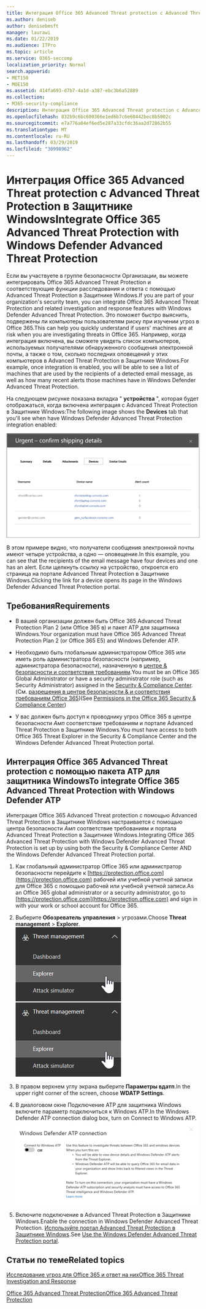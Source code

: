 ```yaml
---
title: Интеграция Office 365 Advanced Threat protection с Advanced Threat Protection в Защитнике Windows
ms.author: deniseb
author: denisebmsft
manager: laurawi
ms.date: 01/22/2019
ms.audience: ITPro
ms.topic: article
ms.service: O365-seccomp
localization_priority: Normal
search.appverid:
- MET150
- MOE150
ms.assetid: 414fa693-d7b7-4a1d-a387-ebc3b6a52889
ms.collection:
- M365-security-compliance
description: Интеграция Office 365 Advanced Threat protection с Advanced Threat Protection в Защитнике Windows для просмотра подробных сведений об управлении угрозами.
ms.openlocfilehash: 832b9c6bc600366e1ed6b7c6e60442bec8b5002c
ms.sourcegitcommit: e7a776a04ef6ed5e287a33cfdc36aa2d72862b55
ms.translationtype: MT
ms.contentlocale: ru-RU
ms.lasthandoff: 03/29/2019
ms.locfileid: "30998962"
---
```

# <a name="integrate-office-365-advanced-threat-protection-with-windows-defender-advanced-threat-protection"></a><span data-ttu-id="b1e2b-103">Интеграция Office 365 Advanced Threat protection с Advanced Threat Protection в Защитнике Windows</span><span class="sxs-lookup"><span data-stu-id="b1e2b-103">Integrate Office 365 Advanced Threat Protection with Windows Defender Advanced Threat Protection</span></span>

<span data-ttu-id="b1e2b-104">Если вы участвуете в группе безопасности Организации, вы можете интегрировать Office 365 Advanced Threat Protection и соответствующие функции расследования и ответа с помощью Advanced Threat Protection в Защитнике Windows.</span><span class="sxs-lookup"><span data-stu-id="b1e2b-104">If you are part of your organization's security team, you can integrate Office 365 Advanced Threat Protection and related investigation and response features with Windows Defender Advanced Threat Protection.</span></span> <span data-ttu-id="b1e2b-105">Это поможет быстро выяснить, подвержены ли компьютеры пользователям риску при изучении угроз в Office 365.</span><span class="sxs-lookup"><span data-stu-id="b1e2b-105">This can help you quickly understand if users' machines are at risk when you are investigating threats in Office 365.</span></span> <span data-ttu-id="b1e2b-106">Например, когда интеграция включена, вы сможете увидеть список компьютеров, используемых получателями обнаруженного сообщения электронной почты, а также о том, сколько последних оповещений у этих компьютеров в Advanced Threat Protection в Защитнике Windows.</span><span class="sxs-lookup"><span data-stu-id="b1e2b-106">For example, once integration is enabled, you will be able to see a list of machines that are used by the recipients of a detected email message, as well as how many recent alerts those machines have in Windows Defender Advanced Threat Protection.</span></span>
  
<span data-ttu-id="b1e2b-107">На следующем рисунке показана вкладка " **устройства** ", которая будет отображаться, когда включена интеграция с Advanced Threat Protection в Защитнике Windows:</span><span class="sxs-lookup"><span data-stu-id="b1e2b-107">The following image shows the **Devices** tab that you'll see when have Windows Defender Advanced Threat Protection integration enabled:</span></span> 
  
![Когда пакет ATP для защитника Windows включен, вы можете просмотреть список компьютеров с оповещениями.](media/fec928ea-8f0c-44d7-80b9-a2e0a8cd4e89.PNG)
  
<span data-ttu-id="b1e2b-109">В этом примере видно, что получатели сообщения электронной почты имеют четыре устройства, а одно — оповещение.</span><span class="sxs-lookup"><span data-stu-id="b1e2b-109">In this example, you can see that the recipients of the email message have four devices and one has an alert.</span></span> <span data-ttu-id="b1e2b-110">Если щелкнуть ссылку на устройство, откроется его страница на портале Advanced Threat Protection в Защитнике Windows.</span><span class="sxs-lookup"><span data-stu-id="b1e2b-110">Clicking the link for a device opens its page in the Windows Defender Advanced Threat Protection portal.</span></span>
  
## <a name="requirements"></a><span data-ttu-id="b1e2b-111">Требования</span><span class="sxs-lookup"><span data-stu-id="b1e2b-111">Requirements</span></span>

- <span data-ttu-id="b1e2b-112">В вашей организации должен быть Office 365 Advanced Threat Protection Plan 2 (или Office 365 в) и пакет ATP для защитника Windows.</span><span class="sxs-lookup"><span data-stu-id="b1e2b-112">Your organization must have Office 365 Advanced Threat Protection Plan 2 (or Office 365 E5) and Windows Defender ATP.</span></span>
    
- <span data-ttu-id="b1e2b-113">Необходимо быть глобальным администратором Office 365 или иметь роль администратора безопасности (например, администратора безопасности), назначенную в [центре &amp; безопасности и соответствия требованиям](https://protection.office.com).</span><span class="sxs-lookup"><span data-stu-id="b1e2b-113">You must be an Office 365 Global Administrator or have a security administrator role (such as Security Administrator) assigned in the [Security &amp; Compliance Center](https://protection.office.com).</span></span> <span data-ttu-id="b1e2b-114">(См. [разрешения в центре безопасности &amp; и соответствия требованиям Office 365](permissions-in-the-security-and-compliance-center.md))</span><span class="sxs-lookup"><span data-stu-id="b1e2b-114">(See [Permissions in the Office 365 Security &amp; Compliance Center](permissions-in-the-security-and-compliance-center.md))</span></span>
    
- <span data-ttu-id="b1e2b-115">У вас должен быть доступ к проводнику угроз Office 365 в центре безопасности _Амп_ соответствие требованиям и портале Advanced Threat Protection в Защитнике Windows.</span><span class="sxs-lookup"><span data-stu-id="b1e2b-115">You must have access to both Office 365 Threat Explorer in the Security & Compliance Center and the Windows Defender Advanced Threat Protection portal.</span></span>
    
## <a name="to-integrate-office-365-advanced-threat-protection-with-windows-defender-atp"></a><span data-ttu-id="b1e2b-116">Интеграция Office 365 Advanced Threat protection с помощью пакета ATP для защитника Windows</span><span class="sxs-lookup"><span data-stu-id="b1e2b-116">To integrate Office 365 Advanced Threat Protection with Windows Defender ATP</span></span>

<span data-ttu-id="b1e2b-117">Интеграция Office 365 Advanced Threat protection с помощью Advanced Threat Protection в Защитнике Windows настраивается с помощью центра безопасности _Амп_ соответствие требованиям и портала Advanced Threat Protection в Защитнике Windows.</span><span class="sxs-lookup"><span data-stu-id="b1e2b-117">Integrating Office 365 Advanced Threat Protection with Windows Defender Advanced Threat Protection is set up by using both the Security & Compliance Center AND the Windows Defender Advanced Threat Protection portal.</span></span>
  
1. <span data-ttu-id="b1e2b-118">Как глобальный администратор Office 365 или администратор безопасности перейдите к [https://protection.office.com](https://protection.office.com) рабочей или учебной учетной записи для Office 365 с помощью рабочей или учебной учетной записи.</span><span class="sxs-lookup"><span data-stu-id="b1e2b-118">As an Office 365 global administrator or a security administrator, go to [https://protection.office.com](https://protection.office.com) and sign in with your work or school account for Office 365.</span></span> 
    
2. <span data-ttu-id="b1e2b-119">Выберите **Обозреватель** **управления** \> угрозами.</span><span class="sxs-lookup"><span data-stu-id="b1e2b-119">Choose **Threat management** \> **Explorer**.</span></span><br><span data-ttu-id="b1e2b-120">![Проводник в меню "Управление угрозами"](media/ThreatMgmt-Explorer-nav.png)</span><span class="sxs-lookup"><span data-stu-id="b1e2b-120">![Explorer in Threat Management menu](media/ThreatMgmt-Explorer-nav.png)</span></span><br>
    
3. <span data-ttu-id="b1e2b-121">В правом верхнем углу экрана выберите **Параметры вдатп**.</span><span class="sxs-lookup"><span data-stu-id="b1e2b-121">In the upper right corner of the screen, choose **WDATP Settings**.</span></span>
    
4. <span data-ttu-id="b1e2b-122">В диалоговом окне Подключение ATP для защитника Windows включите параметр подключиться к Windows ATP.</span><span class="sxs-lookup"><span data-stu-id="b1e2b-122">In the Windows Defender ATP connection dialog box, turn on Connect to Windows ATP.</span></span><br>![Подключение ATP для защитника Windows](media/Explorer-WDATPConnection-dialog.png)<br>
    
5. <span data-ttu-id="b1e2b-124">Включите подключение в Advanced Threat Protection в Защитнике Windows.</span><span class="sxs-lookup"><span data-stu-id="b1e2b-124">Enable the connection in Windows Defender Advanced Threat Protection.</span></span> <span data-ttu-id="b1e2b-125">[Используйте портал Advanced Threat Protection в Защитнике Windows](https://go.microsoft.com/fwlink/?linkid=859690).</span><span class="sxs-lookup"><span data-stu-id="b1e2b-125">See [Use the Windows Defender Advanced Threat Protection portal](https://go.microsoft.com/fwlink/?linkid=859690).</span></span>

  
## <a name="related-topics"></a><span data-ttu-id="b1e2b-126">Статьи по теме</span><span class="sxs-lookup"><span data-stu-id="b1e2b-126">Related topics</span></span>

[<span data-ttu-id="b1e2b-127">Исследование угроз для Office 365 и ответ на них</span><span class="sxs-lookup"><span data-stu-id="b1e2b-127">Office 365 Threat Investigation and Response</span></span>](office-365-ti.md)
  
[<span data-ttu-id="b1e2b-128">Office 365 Advanced Threat Protection</span><span class="sxs-lookup"><span data-stu-id="b1e2b-128">Office 365 Advanced Threat Protection</span></span>](office-365-atp.md)
  

